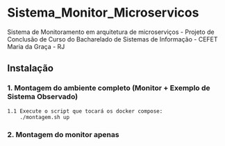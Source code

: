 # Sistema_Monitor_Microservicos
Sistema de Monitoramento em arquitetura de microserviços - Projeto de Conclusão de Curso do Bacharelado de Sistemas de Informação - CEFET Maria da Graça - RJ

## Instalação

### 1. Montagem do ambiente completo (Monitor + Exemplo de Sistema Observado)

	1.1 Execute o script que tocará os docker compose:
		./montagem.sh up

### 2. Montagem do monitor apenas
	
